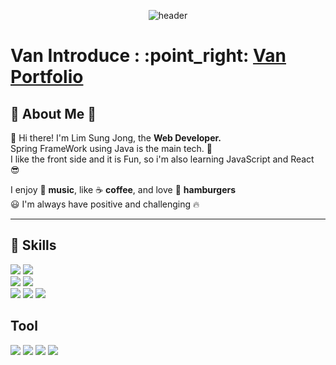 <div align = "center">

  ![header](https://capsule-render.vercel.app/api?type=waving&color=timeGradient&height=300&section=header&text=Welcome%20to%20SungJong%20GitHub%20👋&fontSize=35&animation=twinking&fontAlignY=40&fontAlign=65)
</div>

<div>
  <h1>Van Introduce : :point_right: <a href="https://limsungjong.github.io/" target="_blank">Van Portfolio</a></h1>
</div>
<div>
  
  ## 🙌 About Me 🙌
  👋 Hi there! I'm Lim Sung Jong, the <strong>Web Developer.</strong> </br>
  Spring FrameWork using Java is the main tech. 💪  </br>
  I like the front side and it is Fun, so i'm also learning JavaScript and React 😎
  
  I enjoy 🎵 <strong>music</strong>, like ☕ <strong>coffee</strong>, and love 🍔 <strong>hamburgers</strong> </br>
  😃 I'm always have positive and challenging 🔥
***
</div>

<div>
  
  ##  💪 Skills
  <img src="https://img.shields.io/badge/Java-007396?style=flat-square&logo=Java&logoColor=white"/>
  <img src="https://img.shields.io/badge/Spring-6DB33F?style=flat-square&logo=Spring&logoColor=white"/>
  </br>
  <img src="https://img.shields.io/badge/MySQL-4479A1?style=flat-square&logo=mysql&logoColor=white"/>
  <img src="https://img.shields.io/badge/OracleSQL-F80000?style=flat-square&logo=oracle&logoColor=white"/>
  
  </br>

  <img src="https://img.shields.io/badge/Java Script-F7DF1E?style=flat-square&logo=JavaScript&logoColor=white"/>
  <img src="https://img.shields.io/badge/Type Script-3178C6?style=flat-square&logo=TypeScript&logoColor=white"/>
  <img src="https://img.shields.io/badge/React-3178C6?style=flat-square&logo=react&logoColor=white"/>


  ## Tool
  <img src="https://img.shields.io/badge/IntelliJ IDEA-000000?style=flat-square&logo=intellijidea&logoColor=white"/>
  <img src="https://img.shields.io/badge/Visual Studio Code-007ACC?style=flat-square&logo=visualstudiocode&logoColor=white"/>
  <img src="https://img.shields.io/badge/Git Hub-181717?style=flat-square&logo=github&logoColor=white"/>
  <img src="https://img.shields.io/badge/Notion-000000?style=flat-square&logo=notion&logoColor=white"/>
</div>
